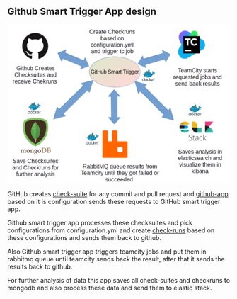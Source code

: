 ## Github Smart Trigger App design

![Big picture](https://github.com/amirsdream/elastic-config/blob/master/design.png)

GitHub creates [check-suite](https://developer.github.com/v3/checks/suites/) for any commit and pull request and [github-app](https://developer.github.com/v3/apps/) based on it is configuration sends these requests to GitHub smart trigger app.

Github smart trigger app processes these checksuites and pick configurations from configuration.yml and create [check-runs](https://developer.github.com/v3/checks/runs/) based on these configurations and sends them back to github.

Also Github smart trigger app triggers teamcity jobs and put them in rabbitmq queue until teamcity sends back the result, after that it sends the results back to github.

For further analysis of data this app saves all check-suites and checkruns to mongodb and also process these data and send them to elastic stack.
